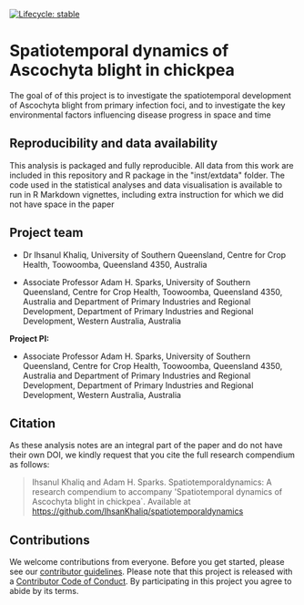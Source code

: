 <!-- badges: start -->
[![Lifecycle: stable](https://img.shields.io/badge/lifecycle-stable-brightgreen.svg)](https://www.tidyverse.org/lifecycle/#stable) 
<!-- badges: end -->

# Spatiotemporal dynamics of Ascochyta blight in chickpea

The goal of of this project is to investigate the spatiotemporal development of Ascochyta blight from primary infection foci, and to investigate the key environmental factors influencing disease progress in space and time 


## Reproducibility and data availability

This analysis is packaged and fully reproducible. All data from this work are included in this repository and R package in the "inst/extdata" folder. The code used in the statistical analyses and data visualisation is available to run in R Markdown vignettes, including extra instruction for which we did not have space in the paper

## Project team

- Dr Ihsanul Khaliq, University of Southern Queensland, Centre for Crop Health, Toowoomba, Queensland 4350, Australia

- Associate Professor Adam H. Sparks, University of Southern Queensland, Centre for Crop Health, Toowoomba, Queensland 4350, Australia and Department of Primary Industries and Regional Development, Department of Primary Industries and Regional Development, Western Australia, Australia

**Project PI:**

- Associate Professor Adam H. Sparks, University of Southern Queensland, Centre for Crop Health, Toowoomba, Queensland 4350, Australia and Department of Primary Industries and Regional Development, Department of Primary Industries and Regional Development, Western Australia, Australia

## Citation

As these analysis notes are an integral part of the paper and do not have their own DOI, we kindly request that you cite the full research compendium as follows:
> Ihsanul Khaliq and Adam H. Sparks. Spatiotemporaldynamics: A research compendium to accompany 'Spatiotemporal dynamics of Ascochyta blight in chickpea`. Available at https://github.com/IhsanKhaliq/spatiotemporaldynamics


## Contributions

We welcome contributions from everyone.
Before you get started, please see our [contributor guidelines](CONTRIBUTING.html).
Please note that this project is released with a [Contributor Code of Conduct](CONDUCT.html).
By participating in this project you agree to abide by its terms.



